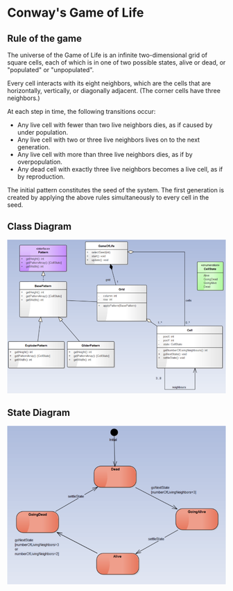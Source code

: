 # Conway's Game of Life

## Rule of the game

The universe of the Game of Life is an infinite two-dimensional grid of square cells, each of which is in one of two possible states, alive or dead, or "populated" or "unpopulated".

Every cell interacts with its eight neighbors, which are the cells that are horizontally, vertically, or diagonally adjacent.  (The corner cells have three neighbors.)

At each step in time, the following transitions occur:

- Any live cell with fewer than two live neighbors dies, as if caused by under population.
- Any live cell with two or three live neighbors lives on to the next generation.
- Any live cell with more than three live neighbors dies, as if by overpopulation.
- Any dead cell with exactly three live neighbors becomes a live cell, as if by reproduction.

The initial pattern constitutes the seed of the system. The first generation is created by applying the above rules simultaneously to every cell in the seed.

## Class Diagram 

![class](Game_of_Life_ClassDiagram.PNG)

## State Diagram

![class](CellStateDiagram.PNG)
